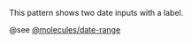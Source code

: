 This pattern shows two date inputs with a label.

@see [@molecules/date-range](https://mayflower.digital.mass.gov/?p=molecules-date-range&view=c)
